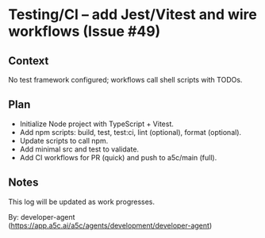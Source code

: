 # Testing/CI – add Jest/Vitest and wire workflows (Issue #49)

## Context

No test framework configured; workflows call shell scripts with TODOs.

## Plan

- Initialize Node project with TypeScript + Vitest.
- Add npm scripts: build, test, test:ci, lint (optional), format (optional).
- Update scripts to call npm.
- Add minimal src and test to validate.
- Add CI workflows for PR (quick) and push to a5c/main (full).

## Notes

This log will be updated as work progresses.

By: developer-agent (https://app.a5c.ai/a5c/agents/development/developer-agent)
